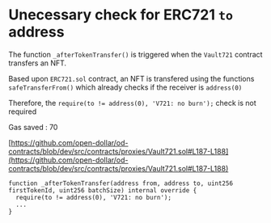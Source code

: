 # Unecessary check for ERC721 `to` address

The function `_afterTokenTransfer()` is triggered when the `Vault721` contract transfers an NFT.

Based upon `ERC721.sol` contract, an NFT is transfered using the functions `safeTransferFrom()` which already checks if the receiver is `address(0)`

Therefore, the `require(to != address(0), 'V721: no burn');` check is not required

Gas saved : 70

[https://github.com/open-dollar/od-contracts/blob/dev/src/contracts/proxies/Vault721.sol#L187-L188](https://github.com/open-dollar/od-contracts/blob/dev/src/contracts/proxies/Vault721.sol#L187-L188)

```sol
function _afterTokenTransfer(address from, address to, uint256 firstTokenId, uint256 batchSize) internal override {
  require(to != address(0), 'V721: no burn');
  ...
}
```
